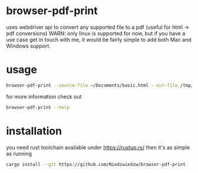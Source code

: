# browser-pdf-print
uses webdriver api to convert any supported file to a pdf (useful for html -> pdf conversions)
WARN: only linux is supported for now, but if you have a use case get in touch with me, it would be fairly simple to add  both Mac and Windows support.

# usage
```bash
browser-pdf-print --source-file ~/Documents/basic.html --out-file /tmp/basic.pdf
```

for more information check out
```bash
browser-pdf-print --help
```

# installation
you need rust toolchain available under https://rustup.rs/
then it's as simple as running 
```bash
cargo install --git https://github.com/Niedzwiedzw/browser-pdf-print
```
